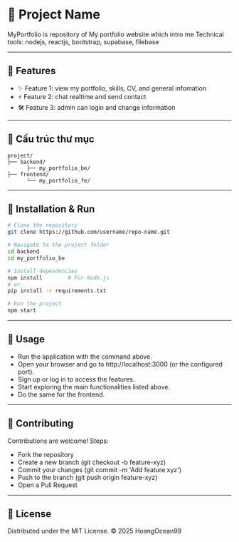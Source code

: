 # 🎯 Project Name

MyPortfolio is repository of My portfolio website which intro me
Technical tools: nodejs, reactjs, bootstrap, supabase, filebase

---

## 🚀 Features
- ✨ Feature 1: view my portfolio, skills, CV, and general infomation
- ⚡ Feature 2: chat realtime and send contact 
- 🛠️ Feature 3: admin can login and change information

---

## 📂 Cấu trúc thư mục
```
project/
├── backend/
      ├── my_portfolio_be/
├── frontend/
      └── my_portfolio_fe/
```

---

## 🔧 Installation & Run
```bash
# Clone the repository
git clone https://github.com/username/repo-name.git

# Navigate to the project folder
cd backend
cd my_portfolio_be

# Install dependencies
npm install        # For Node.js
# or
pip install -r requirements.txt

# Run the project
npm start
```

---

## 📖 Usage
- Run the application with the command above.
- Open your browser and go to http://localhost:3000 (or the configured port).
- Sign up or log in to access the features.
- Start exploring the main functionalities listed above.
- Do the same for the frontend.
---

## 🤝 Contributing
Contributions are welcome!
Steps:
  - Fork the repository
  - Create a new branch (git checkout -b feature-xyz)
  - Commit your changes (git commit -m 'Add feature xyz')
  - Push to the branch (git push origin feature-xyz)
  - Open a Pull Request

---

## 📜 License

Distributed under the MIT
 License.
© 2025 HoangOcean99
